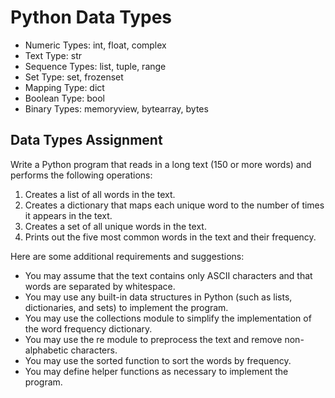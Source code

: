 # Python Data Types

- Numeric Types: int, float, complex
- Text Type: str
- Sequence Types: list, tuple, range
- Set Type: set, frozenset
- Mapping Type: dict
- Boolean Type: bool
- Binary Types: memoryview, bytearray, bytes

## Data Types Assignment

Write a Python program that reads in a long text (150 or more words) and performs the following operations:

1. Creates a list of all words in the text.
2. Creates a dictionary that maps each unique word to the number of times it appears in the text.
3. Creates a set of all unique words in the text.
4. Prints out the five most common words in the text and their frequency.

Here are some additional requirements and suggestions:

- You may assume that the text contains only ASCII characters and that words are separated by whitespace.
- You may use any built-in data structures in Python (such as lists, dictionaries, and sets) to implement the program.
- You may use the collections module to simplify the implementation of the word frequency dictionary.
- You may use the re module to preprocess the text and remove non-alphabetic characters.
- You may use the sorted function to sort the words by frequency.
- You may define helper functions as necessary to implement the program.